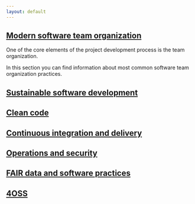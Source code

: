 ```yaml
---
layout: default
---
```

## [Modern software team organization](./docs/modern-software-team-organization.html)
One of the core elements of the project development process is the team organization. 

In this section you can find information about most common software team organization practices.

## [Sustainable software development](./docs/sustainable-software-development.html)

## [Clean code](https://github.com/elixir-no-nels/technology-hub/wiki/Clean-code)

## [Continuous integration and delivery](https://github.com/elixir-no-nels/technology-hub/wiki/Continuous-integration-and-delivery)

## [Operations and security](https://github.com/elixir-no-nels/technology-hub/wiki/Operations-and-security)

## [FAIR data and software practices](https://github.com/elixir-no-nels/technology-hub/wiki/FAIR-data-and-software-practices)

## [4OSS](https://github.com/elixir-no-nels/technology-hub/wiki/4OSS)
